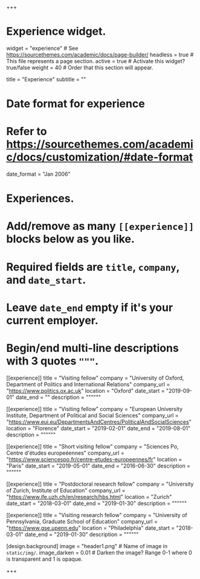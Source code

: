 +++
# Experience widget.
widget = "experience"  # See https://sourcethemes.com/academic/docs/page-builder/
headless = true  # This file represents a page section.
active = true  # Activate this widget? true/false
weight = 40  # Order that this section will appear.

title = "Experience"
subtitle = ""

# Date format for experience
#   Refer to https://sourcethemes.com/academic/docs/customization/#date-format
date_format = "Jan 2006"

# Experiences.
#   Add/remove as many `[[experience]]` blocks below as you like.
#   Required fields are `title`, `company`, and `date_start`.
#   Leave `date_end` empty if it's your current employer.
#   Begin/end multi-line descriptions with 3 quotes `"""`.
[[experience]]
  title = "Visiting fellow"
  company = "University of Oxford, Department of Politics and International Relations"
  company_url = "https://www.politics.ox.ac.uk"
  location = "Oxford"
  date_start = "2019-09-01"
  date_end = ""
  description = """"""

[[experience]]
  title = "Visiting fellow"
  company = "European University Institute, Department of Political and Social Sciences"
  company_url = "https://www.eui.eu/DepartmentsAndCentres/PoliticalAndSocialSciences"
  location = "Florence"
  date_start = "2019-02-01"
  date_end = "2019-08-01"
  description = """"""

[[experience]]
  title = "Short visiting fellow"
  company = "Sciences Po, Centre d'études europeéennes"
  company_url = "https://www.sciencespo.fr/centre-etudes-europeennes/fr"
  location = "Paris"
  date_start = "2019-05-01"
  date_end = "2016-06-30"
  description = """"""

[[experience]]
  title = "Postdoctoral research fellow"
  company = "University of Zurich, Institute of Education"
  company_url = "https://www.ife.uzh.ch/en/research/hbs.html"
  location = "Zurich"
  date_start = "2018-03-01"
  date_end = "2019-01-30"
  description = """"""

[[experience]]
  title = "Visiting research fellow"
  company = "University of Pennsylvania, Graduate School of Education"
  company_url = "https://www.gse.upenn.edu"
  location = "Philadelphia"
  date_start = "2018-03-01"
  date_end = "2019-01-30"
  description = """"""

[design.background]
image = "header1.png"  # Name of image in `static/img/`.
image_darken = 0.01  # Darken the image? Range 0-1 where 0 is transparent and 1 is opaque.

+++
